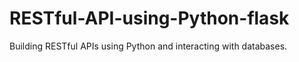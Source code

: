 # RESTful-API-using-Python-flask
Building RESTful APIs using Python and interacting with databases.
